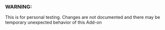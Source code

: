 ### WARNING: 
This is for personal testing. 
Changes are not documented and there may be temporary unexpected behavior of this Add-on


